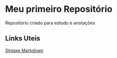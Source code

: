 # Meu primeiro Repositório 
Repositório criado para estudo e anotações 
## Links Uteis 
[Sintaxe Markdown](www.markdownguide.org/basic-syntax/)
